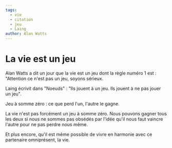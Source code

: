 ```yaml
---
tags:
  - vie
  - citation
  - jeu
  - Laing
author: Alan Watts
---
```


# La vie est un jeu

Alan Watts a dit un jour que la vie est un jeu dont la règle numéro 1 est : "Attention ce n'est pas un jeu, soyons sérieux.

Laing écrivit dans "Noeuds" : "Ils jouent à un jeu. Ils jouent à ne pas jouer un jeu".

Jeu à somme zéro : ce que perd l'un, l'autre le gagne.

La vie n'est pas forcément un jeu à somme zéro. Nous pouvons gagner tous les deux si nous ne sommes pas obsédés par l'idée qu'il nous faut vaincre l'autre pour ne pas perdre nous même.

Et plus encore, qu'il est même possible de vivre en harmonie avec ce partenaire omniprésent, la vie.

